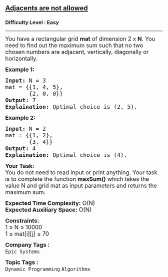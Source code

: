<h2><a href="https://www.geeksforgeeks.org/problems/adjacents-are-not-allowed3528/1?page=2&category=Dynamic%20Programming&difficulty=Easy&sortBy=submissions">Adjacents are not allowed</a></h2><h3>Difficulty Level : Easy</h3><hr><div class="problems_problem_content__Xm_eO"><p><span style="font-size:18px">You have a rectangular grid <strong>mat</strong> of dimension 2 x <strong>N</strong>. You need to find out the maximum sum such that no two chosen numbers are adjacent, vertically, diagonally or horizontally.</span></p>

<p><strong><span style="font-size:18px">Example 1:</span></strong></p>

<pre><span style="font-size:18px"><strong>Input:</strong> N = 3
mat = {{1, 4, 5}, 
&nbsp;      {2, 0, 0}}
<strong>Output:</strong> 7
<strong>Explaination:</strong> Optimal choice is (2, 5).</span></pre>

<p><strong><span style="font-size:18px">Example 2:</span></strong></p>

<pre><span style="font-size:18px"><strong>Input:</strong> N = 2
mat = {{1, 2}, 
&nbsp;      {3, 4}}
<strong>Output:</strong> 4
<strong>Explaination:</strong> Optimal choice is (4).</span></pre>

<p><span style="font-size:18px"><strong>Your Task:</strong><br>
You do not need to read input or print anything. Your task is to complete the function <strong>maxSum()</strong> which takes the value N and grid mat as input parameters and returns the maximum sum.</span></p>

<p><span style="font-size:18px"><strong>Expected Time Complexity:</strong> O(N)<br>
<strong>Expected Auxiliary Space:</strong> O(N)</span></p>

<p><span style="font-size:18px"><strong>Constraints:</strong><br>
1 ≤ N ≤ 10000<br>
1 ≤ mat[i][j] ≤ 70</span></p>
</div><p><span style=font-size:18px><strong>Company Tags : </strong><br><code>Epic Systems</code>&nbsp;<br><p><span style=font-size:18px><strong>Topic Tags : </strong><br><code>Dynamic Programming</code>&nbsp;<code>Algorithms</code>&nbsp;